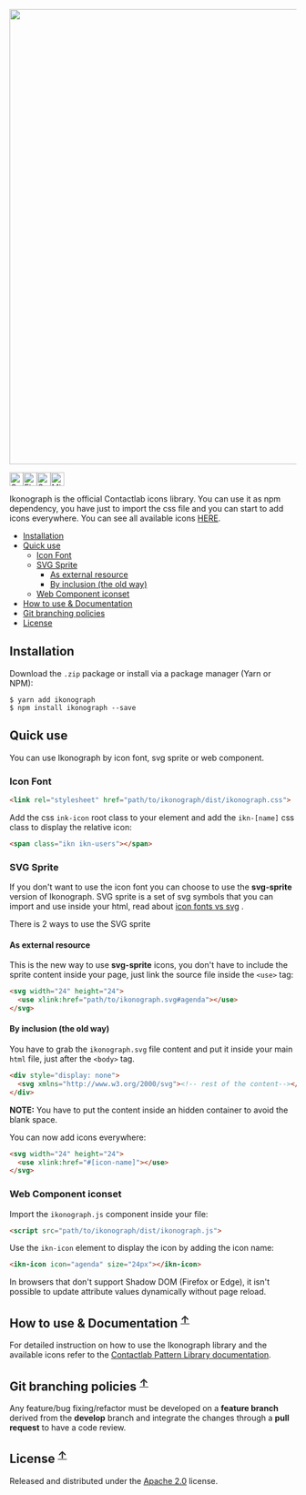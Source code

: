 <p align="center"><img src="https://i.imgur.com/9rnoZhX.gif" width="800"></p>


<img width="24px" alt="Google Chrome" src="https://cdn.rawgit.com/alrra/browser-logos/2109c114/src/chrome/chrome_48x48.png"><img width="24px" alt="Firefox" src="https://cdn.rawgit.com/alrra/browser-logos/2109c114/src/firefox/firefox_48x48.png"><img width="24px" alt="Safari" src="https://cdn.rawgit.com/alrra/browser-logos/2109c114/src/safari/safari_48x48.png" title="💩"><img width="24px" alt="Microsoft Edge" src="https://cdn.rawgit.com/alrra/browser-logos/2109c114/src/edge/edge_48x48.png" title="💩">

Ikonograph is the official Contactlab icons library. You can use it as npm dependency, you have just to import the css file and you can start to add icons everywhere. You can see all available icons [HERE](https://ux.contactlab.com/#/design/iconography).

<!-- TOC -->

- [Installation](#installation)
- [Quick use](#quick-use)
  - [Icon Font](#icon-font)
  - [SVG Sprite](#svg-sprite)
    - [As external resource](#as-external-resource)
    - [By inclusion (the old way)](#by-inclusion-the-old-way)
  - [Web Component iconset](#web-component-iconset-)
- [How to use & Documentation](#how-to-use--documentation-)
- [Git branching policies](#git-branching-policies-)
- [License](#license-)

<!-- /TOC -->

## Installation

Download the `.zip` package or install via a package manager (Yarn or NPM):

```
$ yarn add ikonograph
$ npm install ikonograph --save
```

## Quick use

You can use Ikonograph by icon font, svg sprite or web component.

### Icon Font

```html
<link rel="stylesheet" href="path/to/ikonograph/dist/ikonograph.css">
```

Add the css `ink-icon` root class to your element and add the `ikn-[name]` css class to display the relative icon:

```html
<span class="ikn ikn-users"></span>
```

### SVG Sprite
If you don't want to use the icon font you can choose to use the **svg-sprite** version of Ikonograph. SVG sprite is a set of svg symbols that you can import and use inside your html, read about [icon fonts vs svg](https://css-tricks.com/icon-fonts-vs-svg/) .

There is 2 ways to use the SVG sprite

#### As external resource

This is the new way to use **svg-sprite** icons, you don't have to include the sprite content inside your page, just link the source file inside the `<use>` tag:

```html
<svg width="24" height="24">
  <use xlink:href="path/to/ikonograph.svg#agenda"></use>
</svg>
```

#### By inclusion (the old way)
You have to grab the `ikonograph.svg` file content and put it inside your main `html` file, just after the `<body>` tag.

```html
<div style="display: none">
  <svg xmlns="http://www.w3.org/2000/svg"><!-- rest of the content--></svg>
</div>
```

**NOTE:** You have to put the content inside an hidden container to avoid the blank space.

You can now add icons everywhere:
```html
<svg width="24" height="24">
  <use xlink:href="#[icon-name]"></use>
</svg>
```

### Web Component iconset
Import the `ikonograph.js` component inside your file:
```html
<script src="path/to/ikonograph/dist/ikonograph.js">
```

Use the `ikn-icon` element to display the icon by adding the icon name:
```html
<ikn-icon icon="agenda" size="24px"></ikn-icon>
```
In browsers that don't support Shadow DOM (Firefox or Edge), it isn't possible to update attribute values ​​dynamically without page reload.

## How to use & Documentation <sup>[↑](#readme)</sup>
For detailed instruction on how to use the Ikonograph library and the available icons refer to the [Contactlab Pattern Library documentation](https://ux.contactlab.com/#/design/iconography).

## Git branching policies <sup>[↑](#readme)</sup>
Any feature/bug fixing/refactor must be developed on a **feature branch** derived from the **develop** branch and integrate the changes through a **pull request** to have a code review.

## License <sup>[↑](#readme)</sup>
Released and distributed under the [Apache 2.0](LICENSE) license.
